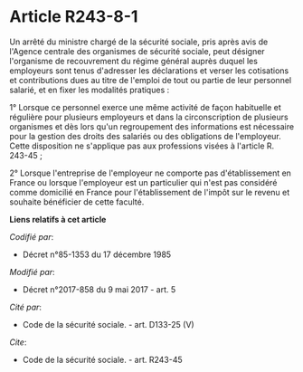 # Article R243-8-1

Un arrêté du ministre chargé de la sécurité sociale, pris après avis de l'Agence centrale des organismes de sécurité sociale,
peut désigner l'organisme de recouvrement du régime général auprès duquel les employeurs sont tenus d'adresser les
déclarations et verser les cotisations et contributions dues au titre de l'emploi de tout ou partie de leur personnel
salarié, et en fixer les modalités pratiques :

1° Lorsque ce personnel exerce une même activité de façon habituelle et régulière pour plusieurs employeurs et dans la
circonscription de plusieurs organismes et dès lors qu'un regroupement des informations est nécessaire pour la gestion des
droits des salariés ou des obligations de l'employeur. Cette disposition ne s'applique pas aux professions visées à l'article
R. 243-45 ;

2° Lorsque l'entreprise de l'employeur ne comporte pas d'établissement en France ou lorsque l'employeur est un particulier
qui n'est pas considéré comme domicilié en France pour l'établissement de l'impôt sur le revenu et souhaite bénéficier de
cette faculté.

**Liens relatifs à cet article**

_Codifié par_:

  - Décret n°85-1353 du 17 décembre 1985

_Modifié par_:

  - Décret n°2017-858 du 9 mai 2017 - art. 5

_Cité par_:

  - Code de la sécurité sociale. - art. D133-25 (V)

_Cite_:

  - Code de la sécurité sociale. - art. R243-45
